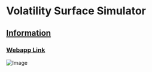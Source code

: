 # Volatility Surface Simulator
## [Information](https://leonwu4951.github.io/volatility-simulator/)
### [Webapp Link](http://vol-app-prod.herokuapp.com/)
![Image](https://github.com/leonwu4951/volatility-simulator/blob/master/Volatility%20Simulator.PNG)
